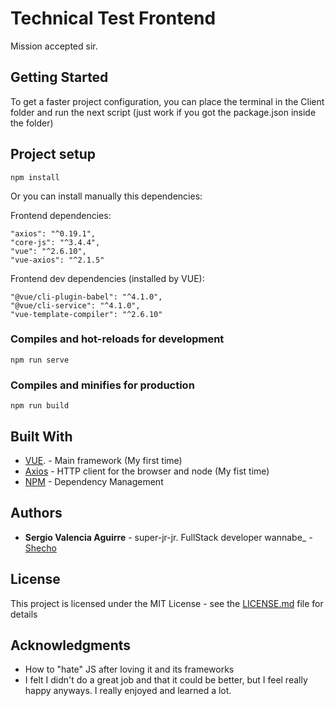 # Technical Test Frontend

Mission accepted sir.

## Getting Started

To get a faster project configuration, you can place the terminal in the Client folder and run the next script (just work if you got the package.json inside the folder)

## Project setup

```
npm install
```

Or you can install manually this dependencies:

Frontend dependencies:

```
"axios": "^0.19.1",
"core-js": "^3.4.4",
"vue": "^2.6.10",
"vue-axios": "^2.1.5"
```

Frontend dev dependencies (installed by VUE):

```
"@vue/cli-plugin-babel": "^4.1.0",
"@vue/cli-service": "^4.1.0",
"vue-template-compiler": "^2.6.10"
```

### Compiles and hot-reloads for development

```
npm run serve
```

### Compiles and minifies for production

```
npm run build
```

## Built With

- [VUE](https://cli.vuejs.org/config/). - Main framework (My first time)
- [Axios](https://www.npmjs.com/package/axios) - HTTP client for the browser and node (My fist time)
- [NPM](https://www.npmjs.com/) - Dependency Management

## Authors

- **Sergio Valencia Aguirre** - super-jr-jr. FullStack developer wannabe\_ - [Shecho](https://github.com/shecho)

## License

This project is licensed under the MIT License - see the [LICENSE.md](LICENSE.md) file for details

## Acknowledgments

- How to "hate" JS after loving it and its frameworks
- I felt I didn't do a great job and that it could be better, but I feel really happy anyways. I really enjoyed and learned a lot.
